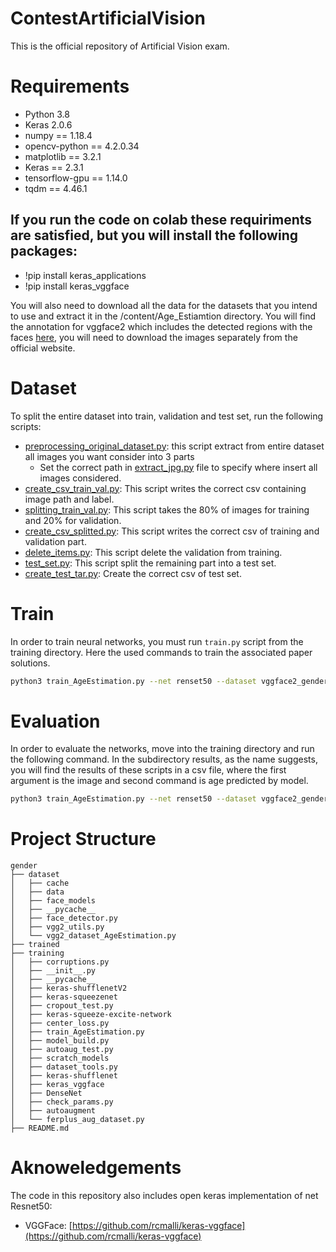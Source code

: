 # ContestArtificialVision
This is the official repository of Artificial Vision exam.

# Requirements
* Python 3.8
* Keras 2.0.6
* numpy == 1.18.4
* opencv-python == 4.2.0.34
* matplotlib == 3.2.1
* Keras == 2.3.1
* tensorflow-gpu == 1.14.0
* tqdm == 4.46.1 
  
## If you run the code on colab these requiriments are satisfied, but you will install the following packages:
* !pip install keras_applications
* !pip install keras_vggface

You will also need to download all the data for the datasets that you intend to use and extract it in the /content/Age_Estiamtion directory. You will find the annotation for vggface2 which includes the detected regions with the faces [here](https://github.com/MiviaLab/GenderRecognitionFramework/releases/tag/0), you will need to download the images separately from the official website.

# Dataset
To split the entire dataset into train, validation and test set, run the following scripts:
* [preprocessing_original_dataset.py](): this script extract from entire dataset all images you want consider into 3 parts<br>
  * Set the correct path in [extract_jpg.py]() file to specify where insert all images considered.
* [create_csv_train_val.py](): This script writes the correct csv containing image path and label.
* [splitting_train_val.py](): This script takes the 80% of images for training and 20% for validation.
* [create_csv_splitted.py](): This script writes the correct csv of training and validation part. 
* [delete_items.py](): This script delete the validation from training.
* [test_set.py](): This script split the remaining part into a test set.
* [create_test_tar.py](): Create the correct csv of test set.

# Train
In order to train neural networks, you must run ```train.py``` script from the training directory.
Here the used commands to train the associated paper solutions.
```bash
python3 train_AgeEstimation.py --net renset50 --dataset vggface2_gender --pretraining vggface2 --preprocessing vggface2 --augmentation vggface2 --batch 128 --lr 0.005 --training-epochs 50
```
# Evaluation
In order to evaluate the networks, move into the training directory and run the following command. In the subdirectory results, as the name suggests, you will find the results of these scripts in a csv file, where the first argument is the image and second command is age predicted by model.
```bash
python3 train_AgeEstimation.py --net renset50 --dataset vggface2_gender --pretraining vggface2 --preprocessing vggface2 --augmentation vggface2 --mode test
```
# Project Structure
```
gender
├── dataset
│   ├── cache
│   ├── data
│   ├── face_models
│   ├── __pycache__
│   ├── face_detector.py
│   ├── vgg2_utils.py
│   └── vgg2_dataset_AgeEstimation.py      
├── trained
├── training
│   ├── corruptions.py
│   ├── __init__.py
│   ├── __pycache__
│   ├── keras-shufflenetV2
│   ├── keras-squeezenet
│   ├── cropout_test.py
│   ├── keras-squeeze-excite-network
│   ├── center_loss.py
│   ├── train_AgeEstimation.py
│   ├── model_build.py
│   ├── autoaug_test.py
│   ├── scratch_models
│   ├── dataset_tools.py
│   ├── keras-shufflenet
│   ├── keras_vggface
│   ├── DenseNet
│   ├── check_params.py
│   ├── autoaugment
│   └── ferplus_aug_dataset.py
├── README.md
```
# Aknoweledgements
The code in this repository also includes open keras implementation of net Resnet50:
* VGGFace: [https://github.com/rcmalli/keras-vggface](https://github.com/rcmalli/keras-vggface)
